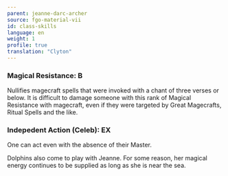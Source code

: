 ```yaml
---
parent: jeanne-darc-archer
source: fgo-material-vii
id: class-skills
language: en
weight: 1
profile: true
translation: "Clyton"
---
```


### Magical Resistance: B

Nullifies magecraft spells that were invoked with a chant of three verses or below. It is difficult to damage someone with this rank of Magical Resistance with magecraft, even if they were targeted by Great Magecrafts, Ritual Spells and the like.

### Indepedent Action (Celeb): EX

One can act even with the absence of their Master.

Dolphins also come to play with Jeanne. For some reason, her magical energy continues to be supplied as long as she is near the sea.
